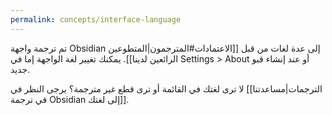 ```yaml
---
permalink: concepts/interface-language
---
```


تم ترجمة واجهة Obsidian إلى عدة لغات من قبل [[الاعتمادات#المترجمون|المتطوعين الرائعين لدينا]]. يمكنك تغيير لغة الواجهة إما في Settings > About أو عند إنشاء قبو جديد.

لا ترى لغتك في القائمة أو ترى قطع غير مترجمة؟ يرجى النظر في [[الترجمات|مساعدتنا في ترجمة Obsidian إلى لغتك]].
